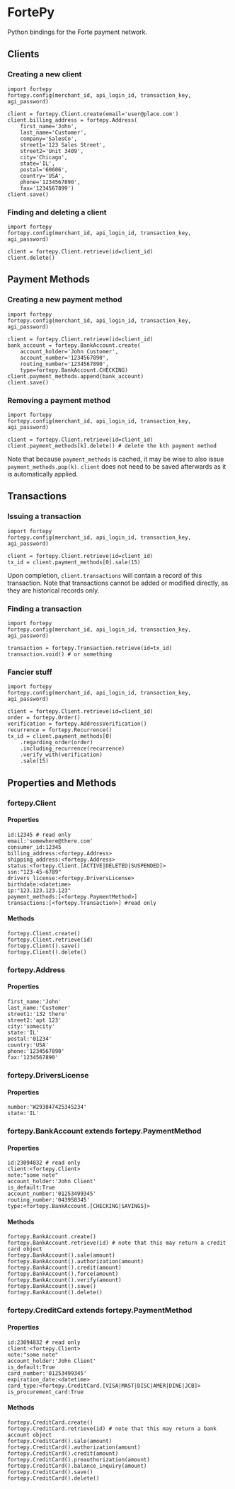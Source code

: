 # FortePy

Python bindings for the Forte payment network.

## Clients

### Creating a new client

```
import fortepy
fortepy.config(merchant_id, api_login_id, transaction_key, agi_password)

client = fortepy.Client.create(email='user@place.com')
client.billing_address = fortepy.Address(
	first_name='John', 
	last_name='Customer',
	company='SalesCo',
	street1='123 Sales Street',
	street2='Unit 3409',
	city='Chicago',
	state='IL',
	postal='60606',
	country='USA',
	phone='1234567890',
	fax='1234567899')
client.save()
```

### Finding and deleting a client

```
import fortepy
fortepy.config(merchant_id, api_login_id, transaction_key, agi_password)

client = fortepy.Client.retrieve(id=client_id)
client.delete()
```

## Payment Methods

### Creating a new payment method

```
import fortepy
fortepy.config(merchant_id, api_login_id, transaction_key, agi_password)

client = fortepy.Client.retrieve(id=client_id)
bank_account = fortepy.BankAccount.create(
	account_holder='John Customer',
	account_number='1234567890',
	routing_number='1234567890',
	type=fortepy.BankAccount.CHECKING)
client.payment_methods.append(bank_account)
client.save()
```

### Removing a payment method

```
import fortepy
fortepy.config(merchant_id, api_login_id, transaction_key, agi_password)

client = fortepy.Client.retrieve(id=client_id)
client.payment_methods[k].delete() # delete the kth payment method
```

Note that because `payment_methods` is cached, it may be wise to also issue `payment_methods.pop(k)`. `client` does not need to be saved afterwards as it is automatically applied.

## Transactions

### Issuing a transaction

```
import fortepy
fortepy.config(merchant_id, api_login_id, transaction_key, agi_password)

client = fortepy.Client.retrieve(id=client_id)
tx_id = client.payment_methods[0].sale(15)
```

Upon completion, `client.transactions` will contain a record of this transaction. Note that transactions cannot be added or modified directly, as they are historical records only.

### Finding a transaction

```
import fortepy
fortepy.config(merchant_id, api_login_id, transaction_key, agi_password)

transaction = fortepy.Transaction.retrieve(id=tx_id)
transaction.void() # or something
```

### Fancier stuff

```
import fortepy
fortepy.config(merchant_id, api_login_id, transaction_key, agi_password)

client = fortepy.Client.retrieve(id=client_id)
order = fortepy.Order()
verification = fortepy.AddressVerification()
recurrence = fortepy.Recurrence()
tx_id = client.payment_methods[0]
	.regarding_order(order)
	.including_recurrence(recurrence)
	.verify_with(verification)
	.sale(15)
```

## Properties and Methods

### fortepy.Client

#### Properties

```
id:12345 # read only
email:'somewhere@there.com'
consumer_id:12345
billing_address:<fortepy.Address>
shipping_address:<fortepy.Address>
status:<fortepy.Client.[ACTIVE|DELETED|SUSPENDED]>
ssn:"123-45-6789"
drivers_license:<fortepy.DriversLicense>
birthdate:<datetime>
ip:"123.123.123.123"
payment_methods:[<fortepy.PaymentMethod>]
transactions:[<fortepy.Transaction>] #read only
```

#### Methods

```
fortepy.Client.create()
fortepy.Client.retrieve(id)
fortepy.Client().save()
fortepy.Client().delete()
```

### fortepy.Address

#### Properties

```
first_name:'John'
last_name:'Customer'
street1:'132 there'
street2:'apt 123'
city:'somecity'
state:'IL'
postal:'01234'
country:'USA'
phone:'1234567890'
fax:'1234567890'
```

### fortepy.DriversLicense

#### Properties

```
number:'W293847425345234'
state:'IL'
```

### fortepy.BankAccount extends fortepy.PaymentMethod

#### Properties

```
id:23094832 # read only
client:<fortepy.Client>
note:"some note"
account_holder:'John Client'
is_default:True
account_number:'01253499345'
routing_number:'043958345'
type:<fortepy.BankAccount.[CHECKING|SAVINGS]>
```

#### Methods

```
fortepy.BankAccount.create()
fortepy.BankAccount.retrieve(id) # note that this may return a credit card object
fortepy.BankAccount().sale(amount)
fortepy.BankAccount().authorization(amount)
fortepy.BankAccount().credit(amount)
fortepy.BankAccount().force(amount)
fortepy.BankAccount().verify(amount)
fortepy.BankAccount().save()
fortepy.BankAccount().delete()
```

### fortepy.CreditCard extends fortepy.PaymentMethod

#### Properties

```
id:23094832 # read only
client:<fortepy.Client>
note:"some note"
account_holder:'John Client'
is_default:True
card_number:'01253499345'
expiration_date:<datetime>
card_type:<fortepy.CreditCard.[VISA|MAST|DISC|AMER|DINE|JCB]>
is_procurement_card:True
```

#### Methods

```
fortepy.CreditCard.create()
fortepy.CreditCard.retrieve(id) # note that this may return a bank account object
fortepy.CreditCard().sale(amount)
fortepy.CreditCard().authorization(amount)
fortepy.CreditCard().credit(amount)
fortepy.CreditCard().preauthorization(amount)
fortepy.CreditCard().balance_inquiry(amount)
fortepy.CreditCard().save()
fortepy.CreditCard().delete()
```